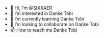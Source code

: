 - 👋 Hi, I’m @SIXXAER
- 👀 I’m interested in Danke Tobi
- 🌱 I’m currently learning Danke Tobi
- 💞️ I’m looking to collaborate on Danke Tobi
- 📫 How to reach me Danke Tobi

<!---
SIXXAER/SIXXAER is a ✨ special ✨ repository because its `README.md` (this file) appears on your GitHub profile.
You can click the Preview link to take a look at your changes.
--->
